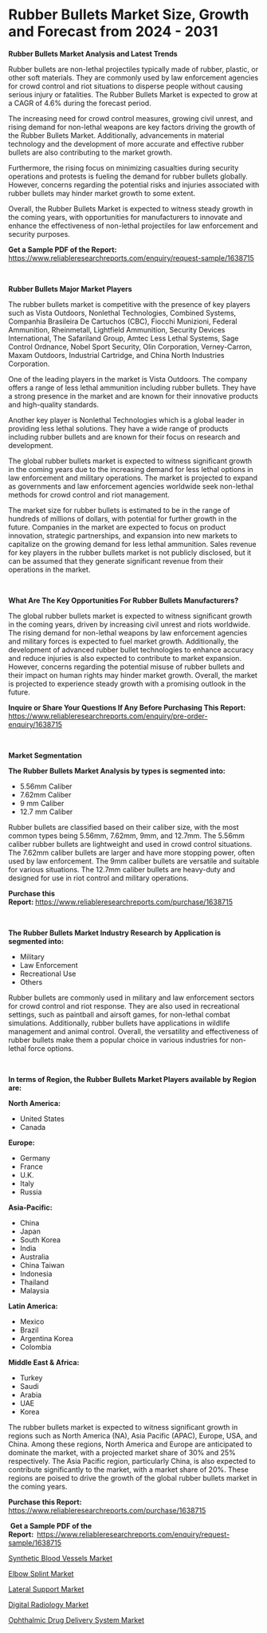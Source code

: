 <p><h1>Rubber Bullets Market Size, Growth and Forecast from 2024 - 2031</h1></p><p><strong>Rubber Bullets Market Analysis and Latest Trends</strong></p>
<p><p>Rubber bullets are non-lethal projectiles typically made of rubber, plastic, or other soft materials. They are commonly used by law enforcement agencies for crowd control and riot situations to disperse people without causing serious injury or fatalities. The Rubber Bullets Market is expected to grow at a CAGR of 4.6% during the forecast period.</p><p>The increasing need for crowd control measures, growing civil unrest, and rising demand for non-lethal weapons are key factors driving the growth of the Rubber Bullets Market. Additionally, advancements in material technology and the development of more accurate and effective rubber bullets are also contributing to the market growth.</p><p>Furthermore, the rising focus on minimizing casualties during security operations and protests is fueling the demand for rubber bullets globally. However, concerns regarding the potential risks and injuries associated with rubber bullets may hinder market growth to some extent.</p><p>Overall, the Rubber Bullets Market is expected to witness steady growth in the coming years, with opportunities for manufacturers to innovate and enhance the effectiveness of non-lethal projectiles for law enforcement and security purposes.</p></p>
<p><strong>Get a Sample PDF of the Report:&nbsp;</strong> <a href="https://www.reliableresearchreports.com/enquiry/request-sample/1638715">https://www.reliableresearchreports.com/enquiry/request-sample/1638715</a></p>
<p>&nbsp;</p>
<p><strong>Rubber Bullets Major Market Players</strong></p>
<p><p>The rubber bullets market is competitive with the presence of key players such as Vista Outdoors, Nonlethal Technologies, Combined Systems, Companhia Brasileira De Cartuchos (CBC), Fiocchi Munizioni, Federal Ammunition, Rheinmetall, Lightfield Ammunition, Security Devices International, The Safariland Group, Amtec Less Lethal Systems, Sage Control Ordnance, Nobel Sport Security, Olin Corporation, Verney-Carron, Maxam Outdoors, Industrial Cartridge, and China North Industries Corporation.</p><p>One of the leading players in the market is Vista Outdoors. The company offers a range of less lethal ammunition including rubber bullets. They have a strong presence in the market and are known for their innovative products and high-quality standards. </p><p>Another key player is Nonlethal Technologies which is a global leader in providing less lethal solutions. They have a wide range of products including rubber bullets and are known for their focus on research and development.</p><p>The global rubber bullets market is expected to witness significant growth in the coming years due to the increasing demand for less lethal options in law enforcement and military operations. The market is projected to expand as governments and law enforcement agencies worldwide seek non-lethal methods for crowd control and riot management.</p><p>The market size for rubber bullets is estimated to be in the range of hundreds of millions of dollars, with potential for further growth in the future. Companies in the market are expected to focus on product innovation, strategic partnerships, and expansion into new markets to capitalize on the growing demand for less lethal ammunition. Sales revenue for key players in the rubber bullets market is not publicly disclosed, but it can be assumed that they generate significant revenue from their operations in the market.</p></p>
<p>&nbsp;</p>
<p><strong>What Are The Key Opportunities For Rubber Bullets Manufacturers?</strong></p>
<p><p>The global rubber bullets market is expected to witness significant growth in the coming years, driven by increasing civil unrest and riots worldwide. The rising demand for non-lethal weapons by law enforcement agencies and military forces is expected to fuel market growth. Additionally, the development of advanced rubber bullet technologies to enhance accuracy and reduce injuries is also expected to contribute to market expansion. However, concerns regarding the potential misuse of rubber bullets and their impact on human rights may hinder market growth. Overall, the market is projected to experience steady growth with a promising outlook in the future.</p></p>
<p><strong>Inquire or Share Your Questions If Any Before Purchasing This Report:</strong> <a href="https://www.reliableresearchreports.com/enquiry/pre-order-enquiry/1638715">https://www.reliableresearchreports.com/enquiry/pre-order-enquiry/1638715</a></p>
<p>&nbsp;</p>
<p><strong>Market Segmentation</strong></p>
<p><strong>The Rubber Bullets Market Analysis by types is segmented into:</strong></p>
<p><ul><li>5.56mm Caliber</li><li>7.62mm Caliber</li><li>9 mm Caliber</li><li>12.7 mm Caliber</li></ul></p>
<p><p>Rubber bullets are classified based on their caliber size, with the most common types being 5.56mm, 7.62mm, 9mm, and 12.7mm. The 5.56mm caliber rubber bullets are lightweight and used in crowd control situations. The 7.62mm caliber bullets are larger and have more stopping power, often used by law enforcement. The 9mm caliber bullets are versatile and suitable for various situations. The 12.7mm caliber bullets are heavy-duty and designed for use in riot control and military operations.</p></p>
<p><strong>Purchase this Report:&nbsp;</strong><a href="https://www.reliableresearchreports.com/purchase/1638715">https://www.reliableresearchreports.com/purchase/1638715</a></p>
<p>&nbsp;</p>
<p><strong>The Rubber Bullets Market Industry Research by Application is segmented into:</strong></p>
<p><ul><li>Military</li><li>Law Enforcement</li><li>Recreational Use</li><li>Others</li></ul></p>
<p><p>Rubber bullets are commonly used in military and law enforcement sectors for crowd control and riot response. They are also used in recreational settings, such as paintball and airsoft games, for non-lethal combat simulations. Additionally, rubber bullets have applications in wildlife management and animal control. Overall, the versatility and effectiveness of rubber bullets make them a popular choice in various industries for non-lethal force options.</p></p>
<p>&nbsp;</p>
<p><strong>In terms of Region, the Rubber Bullets Market Players available by Region are:</strong></p>
<p>
    <p> <strong> North America: </strong>
        <ul>
            <li>United States</li>
            <li>Canada</li>
        </ul>
        </p> 
    <p> <strong> Europe: </strong>
        <ul>
            <li>Germany</li>
            <li>France</li>
            <li>U.K.</li>
            <li>Italy</li>
            <li>Russia</li>
        </ul>
        </p> 
    <p> <strong> Asia-Pacific: </strong>
        <ul>
            <li>China</li>
            <li>Japan</li>
            <li>South Korea</li>
            <li>India</li>
            <li>Australia</li>
            <li>China Taiwan</li>
            <li>Indonesia</li>
            <li>Thailand</li>
            <li>Malaysia</li>
        </ul>
        </p> 
    <p> <strong> Latin America: </strong>
        <ul>
            <li>Mexico</li>
            <li>Brazil</li>
            <li>Argentina Korea</li>
            <li>Colombia</li>
        </ul>
        </p> 
    <p> <strong> Middle East & Africa: </strong>
        <ul>
            <li>Turkey</li>
            <li>Saudi</li>
            <li>Arabia</li>
            <li>UAE</li>
            <li>Korea</li>
        </ul>
    </p>
    </p>
<p><p>The rubber bullets market is expected to witness significant growth in regions such as North America (NA), Asia Pacific (APAC), Europe, USA, and China. Among these regions, North America and Europe are anticipated to dominate the market, with a projected market share of 30% and 25% respectively. The Asia Pacific region, particularly China, is also expected to contribute significantly to the market, with a market share of 20%. These regions are poised to drive the growth of the global rubber bullets market in the coming years.</p></p>
<p><strong>Purchase this Report: </strong><a href="https://www.reliableresearchreports.com/purchase/1638715">https://www.reliableresearchreports.com/purchase/1638715</a></p>
<p>&nbsp;<strong>Get a Sample PDF of the Report:&nbsp;&nbsp;</strong><a href="https://www.reliableresearchreports.com/enquiry/request-sample/1638715">https://www.reliableresearchreports.com/enquiry/request-sample/1638715</a></p>
<p><strong></strong></p>
<p><p><a href="https://medium.com/@serenaframi/synthetic-blood-vessels-market-comprehensive-assessment-by-type-application-and-geography-9174844806d8">Synthetic Blood Vessels Market</a></p><p><a href="https://medium.com/@walterstanley64/elbow-splint-market-competitive-analysis-market-trends-and-forecast-to-2031-d62448b16f64">Elbow Splint Market</a></p><p><a href="https://medium.com/@gabriellemcgrath66/lateral-support-market-analysis-and-sze-forecasted-for-period-from-2024-to-2031-2eda3fa3df72">Lateral Support Market</a></p><p><a href="https://medium.com/@stephenstevens11/digital-radiology-market-size-cagr-trends-2024-2030-31f4a5c11ddb">Digital Radiology Market</a></p><p><a href="https://medium.com/p/a0bfae60378b/edit">Ophthalmic Drug Delivery System Market</a></p></p>
